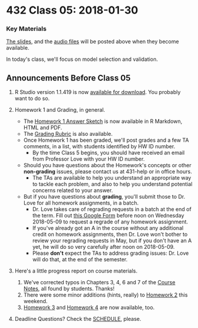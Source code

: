 # 432 Class 05: 2018-01-30

### Key Materials

[The slides](https://github.com/THOMASELOVE/432-2018/tree/master/slides/class05), and the [audio files](https://github.com/THOMASELOVE/432-2018/tree/master/slides/class05) will be posted above when they become available.

In today's class, we'll focus on model selection and validation.

## Announcements Before Class 05

1. R Studio version 1.1.419 is now [available for download](https://www.rstudio.com/products/rstudio/download/#download). You probably want to do so.

2. Homework 1 and Grading, in general. 
    - The [Homework 1 Answer Sketch](https://github.com/THOMASELOVE/432-2018/blob/master/assignments/hw1/README.md) is now available in R Markdown, HTML and PDF.
    - The [Grading Rubric](https://github.com/THOMASELOVE/432-2018/blob/master/assignments/hw1/README.md) is also available.
    - Once Homework 1 has been graded, we'll post grades and a few TA comments, in a list, with students identified by HW ID number.
        + By the time Class 5 begins, you should have received an email from Professor Love with your HW ID number.
    - Should you have questions about the Homework's concepts or other **non-grading** issues, please contact us at 431-help or in office hours.
        + The TAs are available to help you understand an appropriate way to tackle each problem, and also to help you understand potential concerns related to your answer.
    - But if you have questions about **grading**, you'll submit those to Dr. Love for all homework assignments, in a batch.
        + Dr. Love takes care of regrading requests in a batch at the end of the term. Fill out [this Google Form](https://goo.gl/forms/aQNPnlAWGIn72a7h1) before noon on Wednesday 2018-05-09 to request a regrade of any homework assignment.
        + If you've already got an A in the course without any additional credit on homework assignments, then Dr. Love won't bother to review your regrading requests in May, but if you don't have an A yet, he will do so very carefully after noon on 2018-05-09.
        + Please **don't** expect the TAs to address grading issues: Dr. Love will do that, at the end of the semester.

3. Here's a little progress report on course materials.
    1. We've corrected typos in Chapters 3, 4, 6 and 7 of the [Course Notes](https://thomaselove.github.io/432-notes/), all found by students. Thanks!
    2. There were some minor additions (hints, really) to [Homework 2](https://github.com/THOMASELOVE/432-2018/blob/master/assignments/hw2/README.md) this weekend.
    3. [Homework 3](https://github.com/THOMASELOVE/432-2018/blob/master/assignments/hw3/README.md) and [Homework 4](https://github.com/THOMASELOVE/432-2018/blob/master/assignments/hw4/README.md) are now available, too.

4. Deadline Questions? Check the [SCHEDULE](https://github.com/THOMASELOVE/432-2018/blob/master/SCHEDULE.md), please. 
